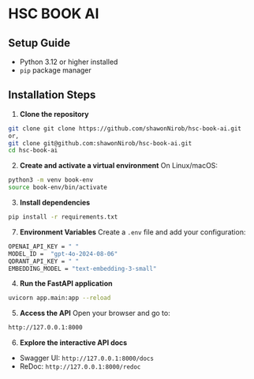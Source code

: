 # HSC BOOK AI

## Setup Guide
* Python 3.12 or higher installed
* `pip` package manager

## Installation Steps
1. **Clone the repository**
```bash
git clone git clone https://github.com/shawonNirob/hsc-book-ai.git
or,
git clone git@github.com:shawonNirob/hsc-book-ai.git
cd hsc-book-ai
```

2. **Create and activate a virtual environment**
On Linux/macOS:
```bash
python3 -m venv book-env
source book-env/bin/activate
```

3. **Install dependencies**
```bash
pip install -r requirements.txt
```

7. **Environment Variables**
Create a `.env` file and add your configuration:
```bash
OPENAI_API_KEY = " "
MODEL_ID =  "gpt-4o-2024-08-06"
QDRANT_API_KEY = " "
EMBEDDING_MODEL = "text-embedding-3-small"
```

4. **Run the FastAPI application**
```bash
uvicorn app.main:app --reload
```

5. **Access the API**
Open your browser and go to:
```bash
http://127.0.0.1:8000
```

6. **Explore the interactive API docs**
* Swagger UI:
  `http://127.0.0.1:8000/docs`
* ReDoc:
  `http://127.0.0.1:8000/redoc`


